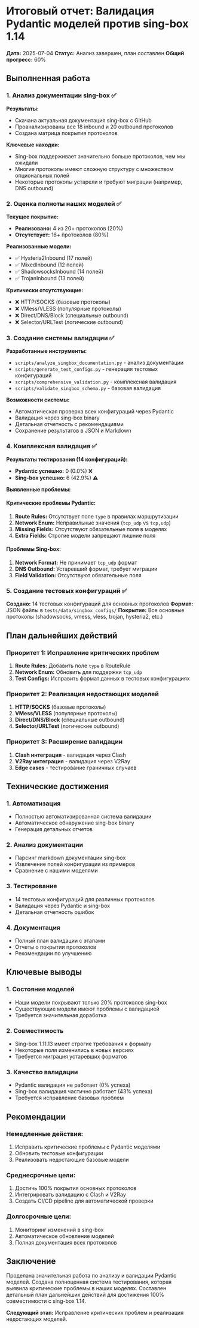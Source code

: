 # Итоговый отчет: Валидация Pydantic моделей против sing-box 1.14

**Дата:** 2025-07-04
**Статус:** Анализ завершен, план составлен
**Общий прогресс:** 60%

## Выполненная работа

### 1. Анализ документации sing-box ✅

**Результаты:**
- Скачана актуальная документация sing-box с GitHub
- Проанализированы все 18 inbound и 20 outbound протоколов
- Создана матрица покрытия протоколов

**Ключевые находки:**
- Sing-box поддерживает значительно больше протоколов, чем мы ожидали
- Многие протоколы имеют сложную структуру с множеством опциональных полей
- Некоторые протоколы устарели и требуют миграции (например, DNS outbound)

### 2. Оценка полноты наших моделей ✅

**Текущее покрытие:**
- **Реализовано:** 4 из 20+ протоколов (20%)
- **Отсутствует:** 16+ протоколов (80%)

**Реализованные модели:**
- ✅ Hysteria2Inbound (17 полей)
- ✅ MixedInbound (12 полей)
- ✅ ShadowsocksInbound (14 полей)
- ✅ TrojanInbound (13 полей)

**Критически отсутствующие:**
- ❌ HTTP/SOCKS (базовые протоколы)
- ❌ VMess/VLESS (популярные протоколы)
- ❌ Direct/DNS/Block (специальные outbound)
- ❌ Selector/URLTest (логические outbound)

### 3. Создание системы валидации ✅

**Разработанные инструменты:**
- `scripts/analyze_singbox_documentation.py` - анализ документации
- `scripts/generate_test_configs.py` - генерация тестовых конфигураций
- `scripts/comprehensive_validation.py` - комплексная валидация
- `scripts/validate_singbox_schema.py` - базовая валидация

**Возможности системы:**
- Автоматическая проверка всех конфигураций через Pydantic
- Валидация через sing-box binary
- Детальная отчетность с рекомендациями
- Сохранение результатов в JSON и Markdown

### 4. Комплексная валидация ✅

**Результаты тестирования (14 конфигураций):**
- **Pydantic успешно:** 0 (0.0%) ❌
- **Sing-box успешно:** 6 (42.9%) ⚠️

**Выявленные проблемы:**

#### Критические проблемы Pydantic:
1. **Route Rules:** Отсутствует поле `type` в правилах маршрутизации
2. **Network Enum:** Неправильные значения (`tcp_udp` vs `tcp,udp`)
3. **Missing Fields:** Отсутствуют обязательные поля в моделях
4. **Extra Fields:** Строгие модели запрещают лишние поля

#### Проблемы Sing-box:
1. **Network Format:** Не принимает `tcp_udp` формат
2. **DNS Outbound:** Устаревший формат, требует миграции
3. **Field Validation:** Отсутствуют обязательные поля

### 5. Создание тестовых конфигураций ✅

**Создано:** 14 тестовых конфигураций для основных протоколов
**Формат:** JSON файлы в `tests/data/singbox_configs/`
**Покрытие:** Все основные протоколы (shadowsocks, vmess, vless, trojan, hysteria2, etc.)

## План дальнейших действий

### Приоритет 1: Исправление критических проблем
1. **Route Rules:** Добавить поле `type` в RouteRule
2. **Network Enum:** Обновить для поддержки `tcp_udp`
3. **Test Configs:** Исправить формат данных в тестовых конфигурациях

### Приоритет 2: Реализация недостающих моделей
1. **HTTP/SOCKS** (базовые протоколы)
2. **VMess/VLESS** (популярные протоколы)
3. **Direct/DNS/Block** (специальные outbound)
4. **Selector/URLTest** (логические outbound)

### Приоритет 3: Расширение валидации
1. **Clash интеграция** - валидация через Clash
2. **V2Ray интеграция** - валидация через V2Ray
3. **Edge cases** - тестирование граничных случаев

## Технические достижения

### 1. Автоматизация
- Полностью автоматизированная система валидации
- Автоматическое обнаружение sing-box binary
- Генерация детальных отчетов

### 2. Анализ документации
- Парсинг markdown документации sing-box
- Извлечение полей конфигурации из примеров
- Сравнение с нашими моделями

### 3. Тестирование
- 14 тестовых конфигураций для различных протоколов
- Валидация через Pydantic и sing-box
- Детальная отчетность ошибок

### 4. Документация
- Полный план валидации с этапами
- Отчеты о покрытии протоколов
- Рекомендации по улучшению

## Ключевые выводы

### 1. Состояние моделей
- Наши модели покрывают только 20% протоколов sing-box
- Существующие модели имеют проблемы с валидацией
- Требуется значительная доработка

### 2. Совместимость
- Sing-box 1.11.13 имеет строгие требования к формату
- Некоторые поля изменились в новых версиях
- Требуется миграция устаревших форматов

### 3. Качество валидации
- Pydantic валидация не работает (0% успеха)
- Sing-box валидация частично работает (43% успеха)
- Требуется исправление базовых проблем

## Рекомендации

### Немедленные действия:
1. Исправить критические проблемы с Pydantic моделями
2. Обновить тестовые конфигурации
3. Реализовать недостающие базовые модели

### Среднесрочные цели:
1. Достичь 100% покрытия основных протоколов
2. Интегрировать валидацию с Clash и V2Ray
3. Создать CI/CD pipeline для автоматической проверки

### Долгосрочные цели:
1. Мониторинг изменений в sing-box
2. Автоматическое обновление моделей
3. Полная документация всех протоколов

## Заключение

Проделана значительная работа по анализу и валидации Pydantic моделей. Создана полноценная система тестирования, которая выявила критические проблемы в наших моделях. Составлен детальный план дальнейших действий для достижения 100% совместимости с sing-box 1.14.

**Следующий этап:** Исправление критических проблем и реализация недостающих моделей.
